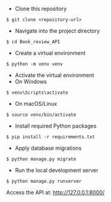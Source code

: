 - Clone this repository

``$ git clone <repository-url>``

- Navigate into the project directory
  
``$ cd Book_review_API``

- Create a virtual environment
  
``$ python -m venv venv``

- Activate the virtual environment
- On Windows
  
``$ venv\Scripts\activate``

- On macOS/Linux
  
``$ source venv/bin/activate``

- Install required Python packages
  
``$ pip install -r requirements.txt``

- Apply database migrations
  
``$ python manage.py migrate``

- Run the local development server
  
``$ python manage.py runserver``

Access the API at: http://127.0.0.1:8000/
